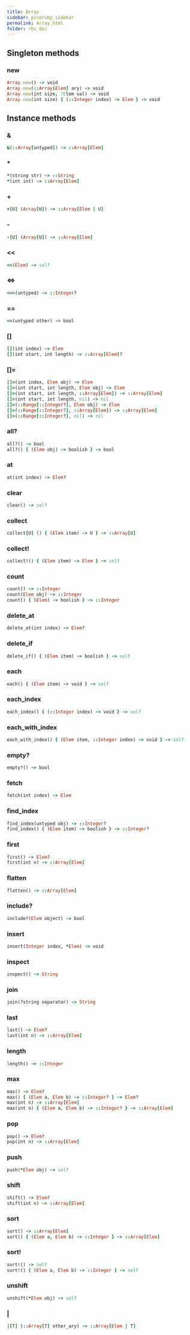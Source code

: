```yaml
---
title: Array
sidebar: picoruby_sidebar
permalink: Array.html
folder: rbs_doc
---
```

## Singleton methods
### new

```ruby
Array.new() -> void
Array.new(::Array[Elem] ary) -> void
Array.new(int size, ?Elem val) -> void
Array.new(int size) { (::Integer index) -> Elem } -> void
```
## Instance methods
### &

```ruby
&(::Array[untyped]) -> ::Array[Elem]
```
### *

```ruby
*(string str) -> ::String
*(int int) -> ::Array[Elem]
```
### +

```ruby
+[U] (Array[U]) -> ::Array[Elem | U]
```
### -

```ruby
-[U] (Array[U]) -> ::Array[Elem]
```
### <<

```ruby
<<(Elem) -> self
```
### <=>

```ruby
<=>(untyped) -> ::Integer?
```
### ==

```ruby
==(untyped other) -> bool
```
### []

```ruby
[](int index) -> Elem
[](int start, int length) -> ::Array[Elem]?
```
### []=

```ruby
[]=(int index, Elem obj) -> Elem
[]=(int start, int length, Elem obj) -> Elem
[]=(int start, int length, ::Array[Elem]) -> ::Array[Elem]
[]=(int start, int length, nil) -> nil
[]=(::Range[::Integer?], Elem obj) -> Elem
[]=(::Range[::Integer?], ::Array[Elem]) -> ::Array[Elem]
[]=(::Range[::Integer?], nil) -> nil
```
### all?

```ruby
all?() -> bool
all?() { (Elem obj) -> boolish } -> bool
```
### at

```ruby
at(int index) -> Elem?
```
### clear

```ruby
clear() -> self
```
### collect

```ruby
collect[U] () { (Elem item) -> U } -> ::Array[U]
```
### collect!

```ruby
collect!() { (Elem item) -> Elem } -> self
```
### count

```ruby
count() -> ::Integer
count(Elem obj) -> ::Integer
count() { (Elem) -> boolish } -> ::Integer
```
### delete_at

```ruby
delete_at(int index) -> Elem?
```
### delete_if

```ruby
delete_if() { (Elem item) -> boolish } -> self
```
### each

```ruby
each() { (Elem item) -> void } -> self
```
### each_index

```ruby
each_index() { (::Integer index) -> void } -> self
```
### each_with_index

```ruby
each_with_index() { (Elem item, ::Integer index) -> void } -> self
```
### empty?

```ruby
empty?() -> bool
```
### fetch

```ruby
fetch(int index) -> Elem
```
### find_index

```ruby
find_index(untyped obj) -> ::Integer?
find_index() { (Elem item) -> boolish } -> ::Integer?
```
### first

```ruby
first() -> Elem?
first(int n) -> ::Array[Elem]
```
### flatten

```ruby
flatten() -> ::Array[Elem]
```
### include?

```ruby
include?(Elem object) -> bool
```
### insert

```ruby
insert(Integer index, *Elem) -> void
```
### inspect

```ruby
inspect() -> String
```
### join

```ruby
join(?string separator) -> String
```
### last

```ruby
last() -> Elem?
last(int n) -> ::Array[Elem]
```
### length

```ruby
length() -> ::Integer
```
### max

```ruby
max() -> Elem?
max() { (Elem a, Elem b) -> ::Integer? } -> Elem?
max(int n) -> ::Array[Elem]
max(int n) { (Elem a, Elem b) -> ::Integer? } -> ::Array[Elem]
```
### pop

```ruby
pop() -> Elem?
pop(int n) -> ::Array[Elem]
```
### push

```ruby
push(*Elem obj) -> self
```
### shift

```ruby
shift() -> Elem?
shift(int n) -> ::Array[Elem]
```
### sort

```ruby
sort() -> ::Array[Elem]
sort() { (Elem a, Elem b) -> ::Integer } -> ::Array[Elem]
```
### sort!

```ruby
sort!() -> self
sort!() { (Elem a, Elem b) -> ::Integer } -> self
```
### unshift

```ruby
unshift(*Elem obj) -> self
```
### |

```ruby
|[T] (::Array[T] other_ary) -> ::Array[Elem | T]
```
